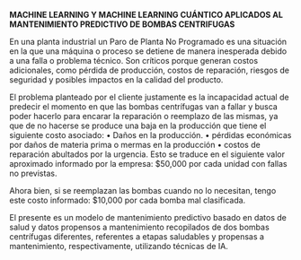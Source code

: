 **MACHINE LEARNING Y MACHINE LEARNING CUÁNTICO APLICADOS AL MANTENIMIENTO PREDICTIVO DE BOMBAS CENTRIFUGAS**

En una planta industrial un Paro de Planta No Programado es una situación en la que una máquina o proceso se detiene de manera inesperada debido a una falla o problema técnico. Son críticos porque generan costos adicionales, como pérdida de producción, costos de reparación, riesgos de seguridad y posibles impactos en la calidad del producto.

El problema planteado por el cliente justamente es la incapacidad actual de predecir el momento en que las bombas centrífugas van a fallar y busca poder hacerlo para encarar la reparación o reemplazo de las mismas, ya que de no hacerse se produce una baja en la producción que tiene el siguiente costo asociado: 
•	Daños en la producción. 
•	pérdidas económicas por daños de materia prima o mermas en la producción
•	costos de reparación abultados por la urgencia. 
Esto se traduce en el siguiente valor aproximado informado por la empresa: $50,000 por cada unidad con fallas no previstas.

Ahora bien, si se reemplazan las bombas cuando no lo necesitan, tengo este costo informado: $10,000 por cada bomba mal clasificada.

El presente es un modelo de mantenimiento predictivo basado en datos de salud y datos propensos a mantenimiento recopilados de dos bombas centrífugas diferentes, referentes a etapas saludables y propensas a mantenimiento, respectivamente, utilizando técnicas de IA.

